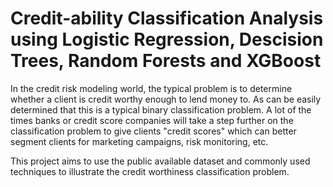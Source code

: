 # Credit-ability Classification Analysis using Logistic Regression, Descision Trees, Random Forests and XGBoost

In the credit risk modeling world, the typical problem is to determine whether a client is credit worthy enough to lend money to. As can be easily determined that this is a typical binary classification problem. A lot of the times banks or credit score companies will take a step further on the classification problem to give clients "credit scores" which can better segment clients for marketing campaigns, risk monitoring, etc.

This project aims to use the public available dataset and commonly used techniques to illustrate the credit worthiness classification problem.


